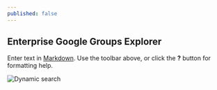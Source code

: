 ```yaml
---
published: false
---
```


## Enterprise Google Groups Explorer

Enter text in [Markdown](http://daringfireball.net/projects/markdown/). Use the toolbar above, or click the **?** button for formatting help.

![Dynamic search](/_posts/wcc_groups_screen1.jpg)
